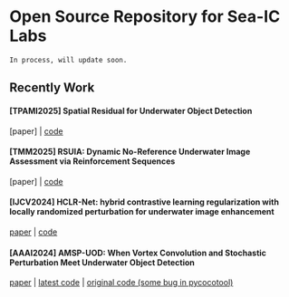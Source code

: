# Open Source Repository for Sea-IC Labs
```
In process, will update soon.
```

## Recently Work

#### [TPAMI2025] **Spatial Residual for Underwater Object Detection**
[paper] |
[code](https://github.com/Hikari0608/Underwater-object-detection/tree/main/Spatial-Residual)

#### [TMM2025] **RSUIA: Dynamic No-Reference Underwater Image Assessment via Reinforcement Sequences**
[paper] |
[code](https://github.com/zhoujingchun03/RSUIA)

#### [IJCV2024] **HCLR-Net: hybrid contrastive learning regularization with locally randomized perturbation for underwater image enhancement**
[paper](https://link.springer.com/article/10.1007/s11263-024-01987-y) | 
[code](https://github.com/zhoujingchun03/HCLR-Net)
  
#### [AAAI2024] **AMSP-UOD: When Vortex Convolution and Stochastic Perturbation Meet Underwater Object Detection**
[paper](https://arxiv.org/abs/2308.11918) | 
[latest code](https://github.com/Hikari0608/Underwater-object-detection/tree/main/AMSP-UOD/latest) | 
[original code (some bug in pycocotool)](https://github.com/zhoujingchun03/AMSP-UOD)
